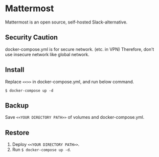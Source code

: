 # Mattermost

Mattermost is an open source, self-hosted Slack-alternative.

## Security Caution

docker-compose.yml is for secure network. (etc. in VPN)
Therefore, don't use insecure network like global network.

## Install

Replace `<<>>` in docker-compose.yml, and run below command.

  ```
  $ docker-compose up -d
  ```

## Backup

Save `<<YOUR DIRECTORY PATH>>` of volumes and docker-compose.yml.

## Restore

1. Deploy `<<YOUR DIRECTORY PATH>>`.
1. Run `$ docker-compose up -d`.
